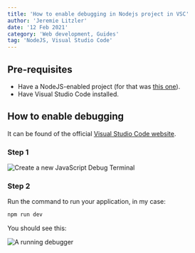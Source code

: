 ```yaml
---
title: 'How to enable debugging in Nodejs project in VSC'
author: 'Jeremie Litzler'
date: '12 Feb 2021'
category: 'Web development, Guides'
tag: 'NodeJS, Visual Studio Code'
---
```


## Pre-requisites

- Have a NodeJS-enabled project (for that was [this one](https://github.com/JeremieLitzler/iamjeremie.me)).
- Have Visual Studio Code installed.

## How to enable debugging

It can be found of the official [Visual Studio Code website](https://code.visualstudio.com/docs/nodejs/nodejs-debugging#_javascript-debug-terminal).

### Step 1

![Create a new JavaScript Debug Terminal](../static/images/debugging-in-nodejs-and-vsc-create-debug-terminal.png)

### Step 2

Run the command to run your application, in my case:

```sh
npm run dev
```

You should see this:

![A running debugger](../static/images/debugging-in-nodejs-and-vsc-running-debugger.png)
